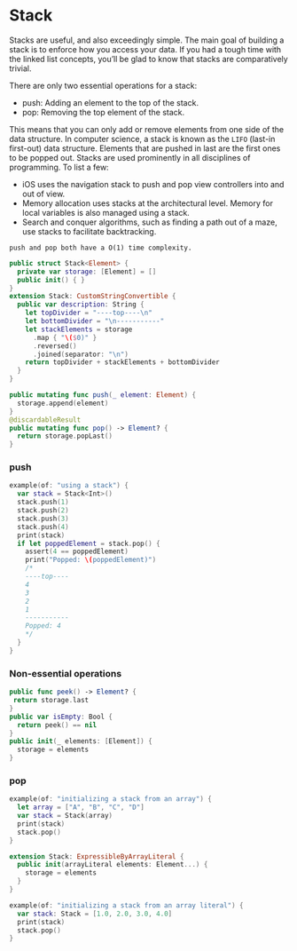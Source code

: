 # Stack

Stacks are useful, and also exceedingly simple. The main goal of building a stack is to enforce how you access your data. If you had a tough time with the linked list concepts, you’ll be glad to know that stacks are comparatively trivial.

There are only two essential operations for a stack: 

* push: Adding an element to the top of the stack. 
* pop: Removing the top element of the stack.

This means that you can only add or remove elements from one side of the data structure. In computer science, a stack is known as the `LIFO` (last-in first-out) data structure. Elements that are pushed in last are the first ones to be popped out.
Stacks are used prominently in all disciplines of programming. To list a few:

* iOS uses the navigation stack to push and pop view controllers into and out of view.
* Memory allocation uses stacks at the architectural level. Memory for local variables is also managed using a stack.
* Search and conquer algorithms, such as finding a path out of a maze, use stacks to facilitate backtracking.


`push and pop both have a O(1) time complexity.`

```swift
public struct Stack<Element> {
  private var storage: [Element] = []
  public init() { }
}
extension Stack: CustomStringConvertible {
  public var description: String {
    let topDivider = "----top----\n"
    let bottomDivider = "\n-----------"
    let stackElements = storage
      .map { "\($0)" }
      .reversed()
      .joined(separator: "\n")
    return topDivider + stackElements + bottomDivider
  }
}
```

```swift
public mutating func push(_ element: Element) {
  storage.append(element)
}
@discardableResult
public mutating func pop() -> Element? {
  return storage.popLast()
}
```

### push

```swift
example(of: "using a stack") {
  var stack = Stack<Int>()
  stack.push(1)
  stack.push(2)
  stack.push(3)
  stack.push(4)
  print(stack)
  if let poppedElement = stack.pop() {
    assert(4 == poppedElement)
    print("Popped: \(poppedElement)")
    /*
    ----top----
	4
	3
	2
	1
	-----------
	Popped: 4
	*/
  }
}
```

### Non-essential operations
```swift
public func peek() -> Element? {
 return storage.last
}
public var isEmpty: Bool {
  return peek() == nil
}
public init(_ elements: [Element]) {
  storage = elements
}
```

### pop

```swift
example(of: "initializing a stack from an array") {
  let array = ["A", "B", "C", "D"]
  var stack = Stack(array)
  print(stack)
  stack.pop()
}
```

```swift
extension Stack: ExpressibleByArrayLiteral {
  public init(arrayLiteral elements: Element...) {
    storage = elements
  }
}
```

```swift
example(of: "initializing a stack from an array literal") {
  var stack: Stack = [1.0, 2.0, 3.0, 4.0]
  print(stack)
  stack.pop()
}
```

